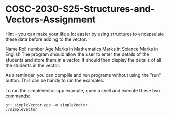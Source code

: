 # COSC-2030-S25-Structures-and-Vectors-Assignment

Hint - you can make your life a lot easier by using structures to encapsulate these data before adding to the vector.

Name
Roll number
Age
Marks in Mathematics
Marks in Science
Marks in English
The program should allow the user to enter the details of the students and store them in a vector. It should then display the details of all the students in the vector.

As a reminder, you can complile and run programs without using the "run" button.  This can be handy to run the examples.

To run the simpleVector.cpp example, open a shell and execute these two commands:

    g++ simpleVector.cpp -o simpleVector
    ./simpleVector
